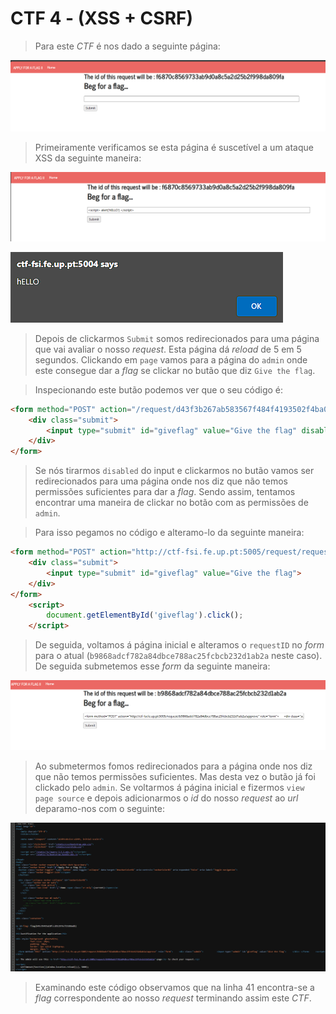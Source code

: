# CTF 4 - (XSS + CSRF)

> Para este _CTF_ é nos dado a seguinte página:

![begforflag](images/ctf4/initPage.png)

> Primeiramente verificamos se esta página é suscetível a um ataque XSS da seguinte maneira:

![testXSS](images/ctf4/testXSS.png)

![successXSS](images/ctf4/success.png)

> Depois de clickarmos `Submit` somos redirecionados para uma página que vai avaliar o nosso _request_. Esta página dá _reload_ de 5 em 5 segundos. Clickando em `page` vamos para a página do `admin` onde este consegue dar a _flag_ se clickar no butão que diz `Give the flag`.

> Inspecionando este butão podemos ver que o seu código é:
````html
<form method="POST" action="/request/d43f3b267ab583567f484f4193502f4ba0e01945/approve" role="form"> 
    <div class="submit"> 
        <input type="submit" id="giveflag" value="Give the flag" disabled="">
    </div> 
</form>
````

> Se nós tirarmos `disabled` do input e clickarmos no butão vamos ser redirecionados para uma página onde nos diz que não temos permissões suficientes para dar a _flag_. Sendo assim, tentamos encontrar uma maneira de clickar no botão com as permissões de `admin`.

> Para isso pegamos no código e alteramo-lo da seguinte maneira:

````html
<form method="POST" action="http://ctf-fsi.fe.up.pt:5005/request/requestID/approve" role="form">
    <div class="submit">  
        <input type="submit" id="giveflag" value="Give the flag">
    </div>
</form>
    <script>
        document.getElementById('giveflag').click();
    </script>
````

> De seguida, voltamos á página inicial e alteramos o `requestID` no _form_ para o atual (`b9868adcf782a84dbce788ac25fcbcb232d1ab2a` neste caso). De seguida submetemos esse _form_ da seguinte maneira:

![submissão](images/ctf4/formCode.png)

> Ao submetermos fomos redirecionados para a página onde nos diz que não temos permissões suficientes. Mas desta vez o butão já foi clickado pelo `admin`. Se voltarmos á página inicial e fizermos `view page source` e depois adicionarmos o _id_ do nosso _request_ ao _url_ deparamo-nos com o seguinte:

![flag](images/ctf4/flag.png)

> Examinando este código observamos que na linha 41 encontra-se a _flag_ correspondente ao nosso _request_ terminando assim este _CTF_.
